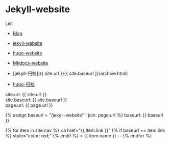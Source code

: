 # Jekyll-website
List
- [Blog](https://jaspervincent.github.io)
- [jekyll-website](https://jaspervincent.github.io/jekyll-website)
- [hugo-website](https://jaspervincent.github.io/hugo-website)
- [Mkdocs-website](https://jaspervincent.github.io/mkdocs-website)

- [jekyll-归档]({{ site.url }}{{ site.baseurl }}/archive.html)
- [hugo-归档](https://jaspervincent.github.io/hugo-website/tags/)

<nav>
  site.url: {{ site.url }}<br>
  site.baseurl: {{ site.baseurl }}<br>
  page.url: {{ page.url }} <br>
  
  {% assign baseurl = "/jekyll-website" | join: page.url %}
  baseurl: {{ baseurl }}<br>
  
  {% for item in site.nav %}
    <a href="{{ item.link }}" 
      {% if  baseurl == item.link %} style="color: red;" {% endif %}
    >
      {{ item.name }} -- 
    </a>
  {% endfor %}
</nav>

